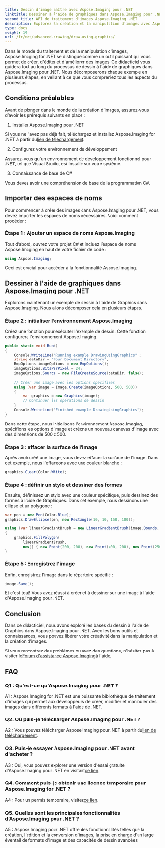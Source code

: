 ```yaml
---
title: Dessin d'image maître avec Aspose.Imaging pour .NET
linktitle: Dessiner à l'aide de graphiques dans Aspose.Imaging pour .NET
second_title: API de traitement d'images Aspose.Imaging .NET
description: Explorez la création et la manipulation d'images avec Aspose.Imaging pour .NET. Apprenez à dessiner et à modifier facilement des images en C#.
type: docs
weight: 10
url: /fr/net/advanced-drawing/draw-using-graphics/
---
```

Dans le monde du traitement et de la manipulation d'images, Aspose.Imaging for .NET se distingue comme un outil puissant qui vous permet de créer, d'éditer et d'améliorer des images. Ce didacticiel vous guidera tout au long du processus de dessin à l'aide de graphiques dans Aspose.Imaging pour .NET. Nous décomposerons chaque exemple en plusieurs étapes, en veillant à ce que vous compreniez tous les aspects du processus.

## Conditions préalables

Avant de plonger dans le monde de la création d’images, assurez-vous d’avoir les prérequis suivants en place :

1. Installer Aspose.Imaging pour .NET

 Si vous ne l'avez pas déjà fait, téléchargez et installez Aspose.Imaging for .NET à partir du[lien de téléchargement](https://releases.aspose.com/imaging/net/).

2. Configurez votre environnement de développement

Assurez-vous qu'un environnement de développement fonctionnel pour .NET, tel que Visual Studio, est installé sur votre système.

3. Connaissance de base de C#

Vous devez avoir une compréhension de base de la programmation C#.

## Importer des espaces de noms

Pour commencer à créer des images dans Aspose.Imaging pour .NET, vous devez importer les espaces de noms nécessaires. Voici comment procéder :

### Étape 1 : Ajouter un espace de noms Aspose.Imaging

Tout d’abord, ouvrez votre projet C# et incluez l’espace de noms Aspose.Imaging en haut de votre fichier de code :

```csharp
using Aspose.Imaging;
```

Ceci est crucial pour accéder à la fonctionnalité Aspose.Imaging.

## Dessiner à l'aide de graphiques dans Aspose.Imaging pour .NET

Explorons maintenant un exemple de dessin à l'aide de Graphics dans Aspose.Imaging. Nous allons décomposer cela en plusieurs étapes.

### Étape 2 : initialiser l’environnement Aspose.Imaging

Créez une fonction pour exécuter l'exemple de dessin. Cette fonction configurera l'environnement Aspose.Imaging.

```csharp
public static void Run()
{
    Console.WriteLine("Running example DrawingUsingGraphics");
    string dataDir = "Your Document Directory";
    BmpOptions imageOptions = new BmpOptions();
    imageOptions.BitsPerPixel = 24;
    imageOptions.Source = new FileCreateSource(dataDir, false);
    
    // Créer une image avec les options spécifiées
    using (var image = Image.Create(imageOptions, 500, 500))
    {
        var graphics = new Graphics(image);
        // Continuer les opérations de dessin
    }
    Console.WriteLine("Finished example DrawingUsingGraphics");
}
```

Dans cette étape, nous initialisons l'environnement Aspose.Imaging, spécifions les options d'image et créons un nouveau canevas d'image avec des dimensions de 500 x 500.

### Étape 3 : effacer la surface de l'image

Après avoir créé une image, vous devez effacer la surface de l'image. Dans cet exemple, nous l'effaceons avec une couleur blanche :

```csharp
graphics.Clear(Color.White);
```

### Étape 4 : définir un stylo et dessiner des formes

Ensuite, définissez un stylo avec une couleur spécifique, puis dessinez des formes à l'aide de Graphiques. Dans cet exemple, nous dessinons une ellipse et un polygone :

```csharp
var pen = new Pen(Color.Blue);
graphics.DrawEllipse(pen, new Rectangle(10, 10, 150, 100));

using (var linearGradientBrush = new LinearGradientBrush(image.Bounds, Color.Red, Color.White, 45f))
{
    graphics.FillPolygon(
        linearGradientBrush,
        new[] { new Point(200, 200), new Point(400, 200), new Point(250, 350) });
}
```

### Étape 5 : Enregistrez l'image

Enfin, enregistrez l'image dans le répertoire spécifié :

```csharp
image.Save();
```

Et c'est tout! Vous avez réussi à créer et à dessiner sur une image à l'aide d'Aspose.Imaging pour .NET.

## Conclusion

Dans ce didacticiel, nous avons exploré les bases du dessin à l'aide de Graphics dans Aspose.Imaging pour .NET. Avec les bons outils et connaissances, vous pouvez libérer votre créativité dans la manipulation et la création d’images.

 Si vous rencontrez des problèmes ou avez des questions, n'hésitez pas à visiter le[Forum d'assistance Aspose.Imaging](https://forum.aspose.com/)à l'aide.

## FAQ

### Q1 : Qu'est-ce qu'Aspose.Imaging pour .NET ?

A1 : Aspose.Imaging for .NET est une puissante bibliothèque de traitement d'images qui permet aux développeurs de créer, modifier et manipuler des images dans différents formats à l'aide de .NET.

### Q2. Où puis-je télécharger Aspose.Imaging pour .NET ?

 A2 : Vous pouvez télécharger Aspose.Imaging pour .NET à partir du[lien de téléchargement](https://releases.aspose.com/imaging/net/).

### Q3. Puis-je essayer Aspose.Imaging pour .NET avant d'acheter ?

 A3 : Oui, vous pouvez explorer une version d'essai gratuite d'Aspose.Imaging pour .NET en visitant[ce lien](https://releases.aspose.com/).

### Q4. Comment puis-je obtenir une licence temporaire pour Aspose.Imaging for .NET ?

 A4 : Pour un permis temporaire, visitez[ce lien](https://purchase.aspose.com/temporary-license/).

### Q5. Quelles sont les principales fonctionnalités d’Aspose.Imaging pour .NET ?

A5 : Aspose.Imaging pour .NET offre des fonctionnalités telles que la création, l'édition et la conversion d'images, la prise en charge d'un large éventail de formats d'image et des capacités de dessin avancées.